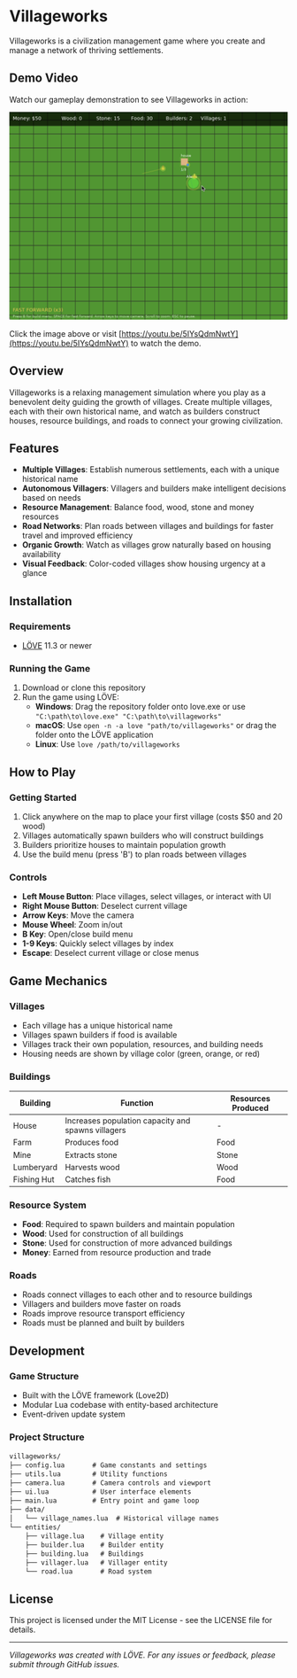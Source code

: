 # Villageworks

Villageworks is a civilization management game where you create and manage a network of thriving settlements.

## Demo Video

Watch our gameplay demonstration to see Villageworks in action:

[![Villageworks Demo](docs/screenshot.png)](https://youtu.be/5IYsQdmNwtY)

Click the image above or visit [https://youtu.be/5IYsQdmNwtY](https://youtu.be/5IYsQdmNwtY) to watch the demo.

## Overview

Villageworks is a relaxing management simulation where you play as a benevolent deity guiding the growth of villages. Create multiple villages, each with their own historical name, and watch as builders construct houses, resource buildings, and roads to connect your growing civilization.

## Features

- **Multiple Villages**: Establish numerous settlements, each with a unique historical name
- **Autonomous Villagers**: Villagers and builders make intelligent decisions based on needs
- **Resource Management**: Balance food, wood, stone and money resources
- **Road Networks**: Plan roads between villages and buildings for faster travel and improved efficiency
- **Organic Growth**: Watch as villages grow naturally based on housing availability
- **Visual Feedback**: Color-coded villages show housing urgency at a glance

## Installation

### Requirements

- [LÖVE](https://love2d.org/) 11.3 or newer

### Running the Game

1. Download or clone this repository
2. Run the game using LÖVE:
   - **Windows**: Drag the repository folder onto love.exe or use `"C:\path\to\love.exe" "C:\path\to\villageworks"`
   - **macOS**: Use `open -n -a love "path/to/villageworks"` or drag the folder onto the LÖVE application
   - **Linux**: Use `love /path/to/villageworks`

## How to Play

### Getting Started

1. Click anywhere on the map to place your first village (costs $50 and 20 wood)
2. Villages automatically spawn builders who will construct buildings
3. Builders prioritize houses to maintain population growth
4. Use the build menu (press 'B') to plan roads between villages

### Controls

- **Left Mouse Button**: Place villages, select villages, or interact with UI
- **Right Mouse Button**: Deselect current village
- **Arrow Keys**: Move the camera
- **Mouse Wheel**: Zoom in/out
- **B Key**: Open/close build menu
- **1-9 Keys**: Quickly select villages by index
- **Escape**: Deselect current village or close menus

## Game Mechanics

### Villages

- Each village has a unique historical name
- Villages spawn builders if food is available
- Villages track their own population, resources, and building needs
- Housing needs are shown by village color (green, orange, or red)

### Buildings

| Building   | Function | Resources Produced |
|------------|----------|-------------------|
| House      | Increases population capacity and spawns villagers | - |
| Farm       | Produces food | Food |
| Mine       | Extracts stone | Stone |
| Lumberyard | Harvests wood | Wood |
| Fishing Hut| Catches fish | Food |

### Resource System

- **Food**: Required to spawn builders and maintain population
- **Wood**: Used for construction of all buildings
- **Stone**: Used for construction of more advanced buildings
- **Money**: Earned from resource production and trade

### Roads

- Roads connect villages to each other and to resource buildings
- Villagers and builders move faster on roads
- Roads improve resource transport efficiency
- Roads must be planned and built by builders

## Development

### Game Structure

- Built with the LÖVE framework (Love2D)
- Modular Lua codebase with entity-based architecture
- Event-driven update system

### Project Structure

```
villageworks/
├── config.lua       # Game constants and settings
├── utils.lua        # Utility functions
├── camera.lua       # Camera controls and viewport
├── ui.lua           # User interface elements
├── main.lua         # Entry point and game loop
├── data/
│   └── village_names.lua  # Historical village names
└── entities/
    ├── village.lua    # Village entity
    ├── builder.lua    # Builder entity
    ├── building.lua   # Buildings
    ├── villager.lua   # Villager entity
    └── road.lua       # Road system
```

## License

This project is licensed under the MIT License - see the LICENSE file for details.

---

*Villageworks was created with LÖVE. For any issues or feedback, please submit through GitHub issues.*
